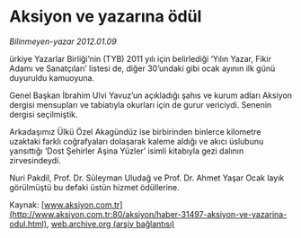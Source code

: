# Aksiyon ve yazarına ödül

*Bilinmeyen-yazar 2012.01.09*

<font class="agenda2NewsSpot">
 ürkiye Yazarlar Birliği’nin (TYB) 2011 yılı için belirlediği ‘Yılın Yazar, Fikir Adamı ve Sanatçıları’ listesi de, diğer 30’undaki gibi ocak ayının ilk günü duyuruldu kamuoyuna.
</font>
<font class="newsDetail">
 <p>
  Genel Başkan İbrahim Ulvi Yavuz’un açıkladığı şahıs ve kurum adları Aksiyon dergisi mensupları ve tabiatıyla okurları için de gurur vericiydi. Senenin dergisi seçilmiştik.
 </p>
 <p>
  Arkadaşımız Ülkü Özel Akagündüz ise birbirinden binlerce kilometre uzaktaki farklı coğrafyaları dolaşarak kaleme aldığı ve akıcı üslubunu yansıttığı ‘Dost Şehirler Aşina Yüzler’ isimli kitabıyla gezi dalının zirvesindeydi.
 </p>
 <p>
  Nuri Pakdil, Prof. Dr. Süleyman Uludağ ve Prof. Dr. Ahmet Yaşar Ocak layık görülmüştü bu defaki üstün hizmet ödüllerine.
 </p>
</font>

Kaynak: [www.aksiyon.com.tr](http://www.aksiyon.com.tr:80/aksiyon/haber-31497-aksiyon-ve-yazarina-odul.html), [web.archive.org (arşiv bağlantısı)](http://web.archive.org/web/20120121044339/http://www.aksiyon.com.tr:80/aksiyon/haber-31497-aksiyon-ve-yazarina-odul.html)
